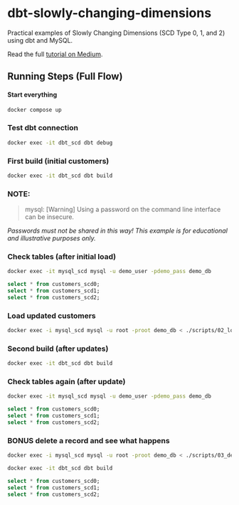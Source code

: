 # dbt-slowly-changing-dimensions
Practical examples of Slowly Changing Dimensions (SCD Type 0, 1, and 2) using dbt and MySQL.

Read the full [tutorial on Medium](https://ijaniszewski.medium.com/data-engineering-understanding-slowly-changing-dimensions-scd-with-dbt-98b37f3ddf03).

## Running Steps (Full Flow)

#### Start everything
```bash
docker compose up
```

### Test dbt connection
```bash
docker exec -it dbt_scd dbt debug
```

### First build (initial customers)
```bash
docker exec -it dbt_scd dbt build
```

### NOTE:
>mysql: [Warning] Using a password on the command line interface can be insecure.

<i>Passwords must not be shared in this way! This example is for educational and illustrative purposes only.</i>

### Check tables (after initial load)
```bash
docker exec -it mysql_scd mysql -u demo_user -pdemo_pass demo_db
```
```sql
select * from customers_scd0;
select * from customers_scd1;
select * from customers_scd2;
```

### Load updated customers
```bash
docker exec -i mysql_scd mysql -u root -proot demo_db < ./scripts/02_load_customers_updated.sql
```

### Second build (after updates)
```bash
docker exec -it dbt_scd dbt build
```

### Check tables again (after update)
```bash
docker exec -it mysql_scd mysql -u demo_user -pdemo_pass demo_db
```
```sql
select * from customers_scd0;
select * from customers_scd1;
select * from customers_scd2;
```

### BONUS delete a record and see what happens
```bash
docker exec -i mysql_scd mysql -u root -proot demo_db < ./scripts/03_delete_customer.sql

docker exec -it dbt_scd dbt build
```
```sql
select * from customers_scd0;
select * from customers_scd1;
select * from customers_scd2;
```